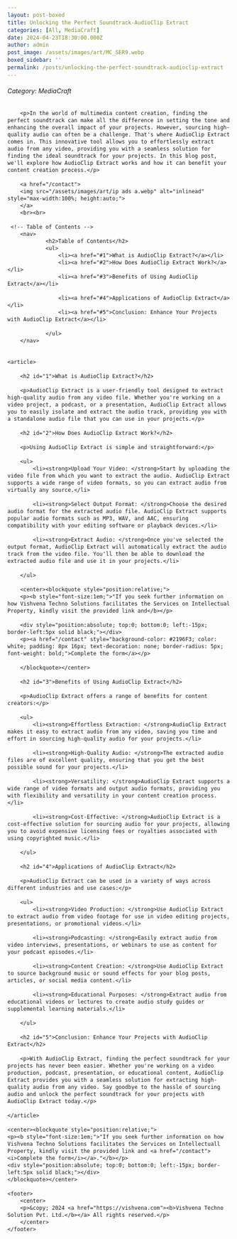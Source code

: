 ```yaml
---
layout: post-boxed
title: Unlocking the Perfect Soundtrack-AudioClip Extract
categories: [All, MediaCraft]
date: 2024-04-23T18:30:00.000Z
author: admin
post_image: /assets/images/art/MC_SER9.webp
boxed_sidebar: ''
permalink: /posts/unlocking-the-perfect-soundtrack-audioclip-extract
---
```


###### Category: MediaCraft

<html lang="en">
<head>
    <meta charset="UTF-8">
    <meta name="viewport" content="width=device-width, initial-scale=1.0">
    <meta name="description" content="Discover AudioClip Extract, a tool that effortlessly extracts high-quality audio from any video, unlocking the perfect soundtrack for your projects.">
    <title><h1>Unlocking the Perfect Soundtrack-AudioClip Extract</h1></title>
</head>
<body>
		
		<p>In the world of multimedia content creation, finding the perfect soundtrack can make all the difference in setting the tone and enhancing the overall impact of your projects. However, sourcing high-quality audio can often be a challenge. That's where AudioClip Extract comes in. This innovative tool allows you to effortlessly extract audio from any video, providing you with a seamless solution for finding the ideal soundtrack for your projects. In this blog post, we'll explore how AudioClip Extract works and how it can benefit your content creation process.</p>
		
		<a href="/contact">
		<img src="/assets/images/art/ip ads a.webp" alt="inlinead" style="max-width:100%; height:auto;">
		</a>
		<br><br>
		
     <!-- Table of Contents -->
		<nav>
				<h2>Table of Contents</h2>
				<ul>
					<li><a href="#1">What is AudioClip Extract?</a></li>
					<li><a href="#2">How Does AudioClip Extract Work?</a></li>
					<li><a href="#3">Benefits of Using AudioClip Extract</a></li>
					
					<li><a href="#4">Applications of AudioClip Extract</a></li>
					<li><a href="#5">Conclusion: Enhance Your Projects with AudioClip Extract</a></li>
				
				</ul>
		</nav>

				
    <article>
        
        <h2 id="1">What is AudioClip Extract?</h2>
		
		<p>AudioClip Extract is a user-friendly tool designed to extract high-quality audio from any video file. Whether you're working on a video project, a podcast, or a presentation, AudioClip Extract allows you to easily isolate and extract the audio track, providing you with a standalone audio file that you can use in your projects.</p>
								
        <h2 id="2">How Does AudioClip Extract Work?</h2>
		
		<p>Using AudioClip Extract is simple and straightforward:</p>
		
		<ul>
			<li><strong>Upload Your Video: </strong>Start by uploading the video file from which you want to extract the audio. AudioClip Extract supports a wide range of video formats, so you can extract audio from virtually any source.</li>
			
			<li><strong>Select Output Format: </strong>Choose the desired audio format for the extracted audio file. AudioClip Extract supports popular audio formats such as MP3, WAV, and AAC, ensuring compatibility with your editing software or playback devices.</li>
			
			<li><strong>Extract Audio: </strong>Once you've selected the output format, AudioClip Extract will automatically extract the audio track from the video file. You'll then be able to download the extracted audio file and use it in your projects.</li>
			
		</ul>	
		
		<center><blockquote style="position:relative;">
		<p><b style="font-size:1em;">"If you seek further information on how Vishvena Techno Solutions facilitates the Services on Intellectual Property, kindly visit the provided link and</b></p>

		<div style="position:absolute; top:0; bottom:0; left:-15px; border-left:5px solid black;"></div>
		<p><a href="/contact" style="background-color: #2196F3; color: white; padding: 8px 16px; text-decoration: none; border-radius: 5px; font-weight: bold;">Complete the form</a></p>

		</blockquote></center>
		
        <h2 id="3">Benefits of Using AudioClip Extract</h2>
	
		<p>AudioClip Extract offers a range of benefits for content creators:</p>
		
		<ul>
			<li><strong>Effortless Extraction: </strong>AudioClip Extract makes it easy to extract audio from any video, saving you time and effort in sourcing high-quality audio for your projects.</li>
			
			<li><strong>High-Quality Audio: </strong>The extracted audio files are of excellent quality, ensuring that you get the best possible sound for your projects.</li>
			
			<li><strong>Versatility: </strong>AudioClip Extract supports a wide range of video formats and output audio formats, providing you with flexibility and versatility in your content creation process.</li>
			
			<li><strong>Cost-Effective: </strong>AudioClip Extract is a cost-effective solution for sourcing audio for your projects, allowing you to avoid expensive licensing fees or royalties associated with using copyrighted music.</li>
			
		</ul>	
		
		<h2 id="4">Applications of AudioClip Extract</h2>
	
		<p>AudioClip Extract can be used in a variety of ways across different industries and use cases:</p>
		
		<ul>
			<li><strong>Video Production: </strong>Use AudioClip Extract to extract audio from video footage for use in video editing projects, presentations, or promotional videos.</li>
			
			<li><strong>Podcasting: </strong>Easily extract audio from video interviews, presentations, or webinars to use as content for your podcast episodes.</li>
			
			<li><strong>Content Creation: </strong>Use AudioClip Extract to source background music or sound effects for your blog posts, articles, or social media content.</li>
			
			<li><strong>Educational Purposes: </strong>Extract audio from educational videos or lectures to create audio study guides or supplemental learning materials.</li>
			
		</ul>	
		
		<h2 id="5">Conclusion: Enhance Your Projects with AudioClip Extract</h2>
        
		<p>With AudioClip Extract, finding the perfect soundtrack for your projects has never been easier. Whether you're working on a video production, podcast, presentation, or educational content, AudioClip Extract provides you with a seamless solution for extracting high-quality audio from any video. Say goodbye to the hassle of sourcing audio and unlock the perfect soundtrack for your projects with AudioClip Extract today.</p>
				      
	</article>
	
	<center><blockquote style="position:relative;">
	<p><b style="font-size:1em;">"If you seek further information on how Vishvena Techno Solutions facilitates the Services on Intellectuall Property, kindly visit the provided link and <a href="/contact"><i>Complete the form</i></a>."</b></p>
	<div style="position:absolute; top:0; bottom:0; left:-15px; border-left:5px solid black;"></div>
	</blockquote></center>
	
    <footer>
        <center>
		<p>&copy; 2024 <a href="https://vishvena.com"><b>Vishvena Techno Solution Pvt. Ltd.</b></a> All rights reserved.</p>
		</center>
    </footer>
</body>
</html>
